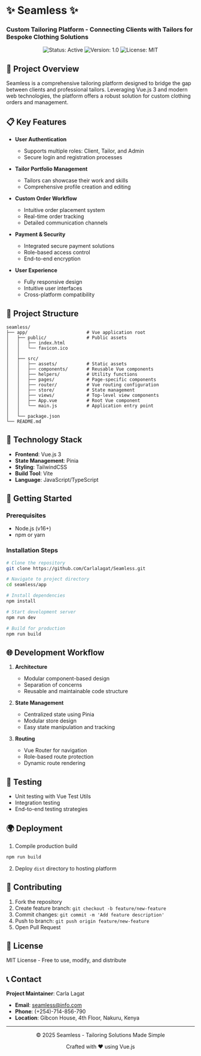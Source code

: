 # ✨ Seamless ✨

### Custom Tailoring Platform - Connecting Clients with Tailors for Bespoke Clothing Solutions

<p align="center">
  <img src="https://img.shields.io/badge/Status-Active-brightgreen" alt="Status: Active">
  <img src="https://img.shields.io/badge/Version-1.0-blue" alt="Version: 1.0">
  <img src="https://img.shields.io/badge/License-MIT-purple" alt="License: MIT">
</p>

## 🌟 Project Overview

Seamless is a comprehensive tailoring platform designed to bridge the gap between clients and professional tailors. Leveraging Vue.js 3 and modern web technologies, the platform offers a robust solution for custom clothing orders and management.

## 📋 Key Features

- **User Authentication**
  - Supports multiple roles: Client, Tailor, and Admin
  - Secure login and registration processes

- **Tailor Portfolio Management**
  - Tailors can showcase their work and skills
  - Comprehensive profile creation and editing

- **Custom Order Workflow**
  - Intuitive order placement system
  - Real-time order tracking
  - Detailed communication channels

- **Payment & Security**
  - Integrated secure payment solutions
  - Role-based access control
  - End-to-end encryption

- **User Experience**
  - Fully responsive design
  - Intuitive user interfaces
  - Cross-platform compatibility

## 📁 Project Structure

```
seamless/
├── app/                      # Vue application root
│   ├── public/               # Public assets
│   │   ├── index.html
│   │   └── favicon.ico
│   │
│   ├── src/
│   │   ├── assets/           # Static assets
│   │   ├── components/       # Reusable Vue components
│   │   ├── helpers/          # Utility functions
│   │   ├── pages/            # Page-specific components
│   │   ├── router/           # Vue routing configuration
│   │   ├── store/            # State management
│   │   ├── views/            # Top-level view components
│   │   ├── App.vue           # Root Vue component
│   │   └── main.js           # Application entry point
│   │
│   └── package.json
└── README.md
```

## 🔧 Technology Stack

- **Frontend**: Vue.js 3
- **State Management**: Pinia
- **Styling**: TailwindCSS
- **Build Tool**: Vite
- **Language**: JavaScript/TypeScript

## 🚀 Getting Started

### Prerequisites
- Node.js (v16+)
- npm or yarn

### Installation Steps
```bash
# Clone the repository
git clone https://github.com/Carlalagat/Seamless.git

# Navigate to project directory
cd seamless/app

# Install dependencies
npm install

# Start development server
npm run dev

# Build for production
npm run build
```

## 🌐 Development Workflow

1. **Architecture**
   - Modular component-based design
   - Separation of concerns
   - Reusable and maintainable code structure

2. **State Management**
   - Centralized state using Pinia
   - Modular store design
   - Easy state manipulation and tracking

3. **Routing**
   - Vue Router for navigation
   - Role-based route protection
   - Dynamic route rendering

## 🧪 Testing

- Unit testing with Vue Test Utils
- Integration testing
- End-to-end testing strategies

## 🌍 Deployment

1. Compile production build
```bash
npm run build
```

2. Deploy `dist` directory to hosting platform

## 👥 Contributing

1. Fork the repository
2. Create feature branch: `git checkout -b feature/new-feature`
3. Commit changes: `git commit -m 'Add feature description'`
4. Push to branch: `git push origin feature/new-feature`
5. Open Pull Request

## 📄 License

MIT License - Free to use, modify, and distribute

## 📞 Contact

**Project Maintainer**: Carla Lagat
- **Email**: seamless@info.com
- **Phone**: (+254)-714-856-790
- **Location**: Gibcon House, 4th Floor, Nakuru, Kenya

---

<div align="center">
  © 2025 Seamless - Tailoring Solutions Made Simple

  Crafted with ❤️ using Vue.js
</div>